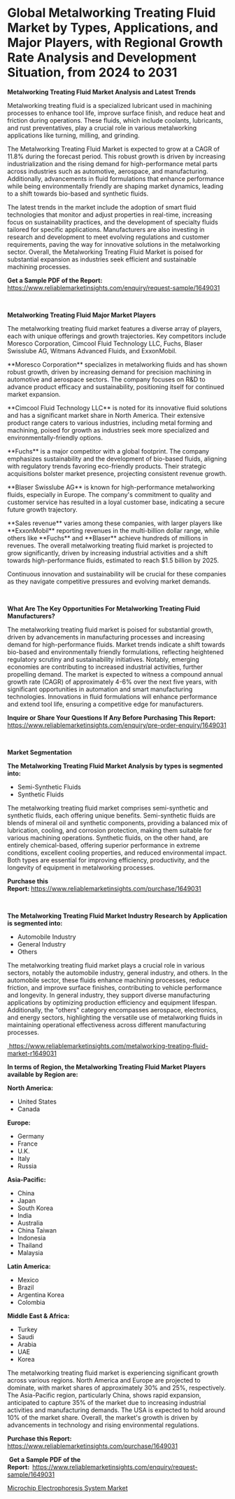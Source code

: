 <p><h1>Global Metalworking Treating Fluid Market by Types, Applications, and Major Players, with Regional Growth Rate Analysis and Development Situation, from 2024 to 2031</h1></p><p><strong>Metalworking Treating Fluid Market Analysis and Latest Trends</strong></p>
<p><p>Metalworking treating fluid is a specialized lubricant used in machining processes to enhance tool life, improve surface finish, and reduce heat and friction during operations. These fluids, which include coolants, lubricants, and rust preventatives, play a crucial role in various metalworking applications like turning, milling, and grinding.</p><p>The Metalworking Treating Fluid Market is expected to grow at a CAGR of 11.8% during the forecast period. This robust growth is driven by increasing industrialization and the rising demand for high-performance metal parts across industries such as automotive, aerospace, and manufacturing. Additionally, advancements in fluid formulations that enhance performance while being environmentally friendly are shaping market dynamics, leading to a shift towards bio-based and synthetic fluids.</p><p>The latest trends in the market include the adoption of smart fluid technologies that monitor and adjust properties in real-time, increasing focus on sustainability practices, and the development of specialty fluids tailored for specific applications. Manufacturers are also investing in research and development to meet evolving regulations and customer requirements, paving the way for innovative solutions in the metalworking sector. Overall, the Metalworking Treating Fluid Market is poised for substantial expansion as industries seek efficient and sustainable machining processes.</p></p>
<p><strong>Get a Sample PDF of the Report:&nbsp;</strong> <a href="https://www.reliablemarketinsights.com/enquiry/request-sample/1649031?utm_campaign=1994&utm_medium=2&utm_source=Github&utm_content=ia&utm_term=29122024&utm_id=metalworking-treating-fluid">https://www.reliablemarketinsights.com/enquiry/request-sample/1649031</a></p>
<p>&nbsp;</p>
<p><strong>Metalworking Treating Fluid Major Market Players</strong></p>
<p><p>The metalworking treating fluid market features a diverse array of players, each with unique offerings and growth trajectories. Key competitors include Moresco Corporation, Cimcool Fluid Technology LLC, Fuchs, Blaser Swisslube AG, Witmans Advanced Fluids, and ExxonMobil.</p><p>**Moresco Corporation** specializes in metalworking fluids and has shown robust growth, driven by increasing demand for precision machining in automotive and aerospace sectors. The company focuses on R&D to advance product efficacy and sustainability, positioning itself for continued market expansion.</p><p>**Cimcool Fluid Technology LLC** is noted for its innovative fluid solutions and has a significant market share in North America. Their extensive product range caters to various industries, including metal forming and machining, poised for growth as industries seek more specialized and environmentally-friendly options.</p><p>**Fuchs** is a major competitor with a global footprint. The company emphasizes sustainability and the development of bio-based fluids, aligning with regulatory trends favoring eco-friendly products. Their strategic acquisitions bolster market presence, projecting consistent revenue growth.</p><p>**Blaser Swisslube AG** is known for high-performance metalworking fluids, especially in Europe. The company's commitment to quality and customer service has resulted in a loyal customer base, indicating a secure future growth trajectory.</p><p>**Sales revenue** varies among these companies, with larger players like **ExxonMobil** reporting revenues in the multi-billion dollar range, while others like **Fuchs** and **Blaser** achieve hundreds of millions in revenues. The overall metalworking treating fluid market is projected to grow significantly, driven by increasing industrial activities and a shift towards high-performance fluids, estimated to reach $1.5 billion by 2025. </p><p>Continuous innovation and sustainability will be crucial for these companies as they navigate competitive pressures and evolving market demands.</p></p>
<p>&nbsp;</p>
<p><strong>What Are The Key Opportunities For Metalworking Treating Fluid Manufacturers?</strong></p>
<p><p>The metalworking treating fluid market is poised for substantial growth, driven by advancements in manufacturing processes and increasing demand for high-performance fluids. Market trends indicate a shift towards bio-based and environmentally friendly formulations, reflecting heightened regulatory scrutiny and sustainability initiatives. Notably, emerging economies are contributing to increased industrial activities, further propelling demand. The market is expected to witness a compound annual growth rate (CAGR) of approximately 4-6% over the next five years, with significant opportunities in automation and smart manufacturing technologies. Innovations in fluid formulations will enhance performance and extend tool life, ensuring a competitive edge for manufacturers.</p></p>
<p><strong>Inquire or Share Your Questions If Any Before Purchasing This Report:</strong> <a href="https://www.reliablemarketinsights.com/enquiry/pre-order-enquiry/1649031?utm_campaign=1994&utm_medium=2&utm_source=Github&utm_content=ia&utm_term=29122024&utm_id=metalworking-treating-fluid">https://www.reliablemarketinsights.com/enquiry/pre-order-enquiry/1649031</a></p>
<p>&nbsp;</p>
<p><strong>Market Segmentation</strong></p>
<p><strong>The Metalworking Treating Fluid Market Analysis by types is segmented into:</strong></p>
<p><ul><li>Semi-Synthetic Fluids</li><li>Synthetic Fluids</li></ul></p>
<p><p>The metalworking treating fluid market comprises semi-synthetic and synthetic fluids, each offering unique benefits. Semi-synthetic fluids are blends of mineral oil and synthetic components, providing a balanced mix of lubrication, cooling, and corrosion protection, making them suitable for various machining operations. Synthetic fluids, on the other hand, are entirely chemical-based, offering superior performance in extreme conditions, excellent cooling properties, and reduced environmental impact. Both types are essential for improving efficiency, productivity, and the longevity of equipment in metalworking processes.</p></p>
<p><strong>Purchase this Report:&nbsp;</strong><a href="https://www.reliablemarketinsights.com/purchase/1649031?utm_campaign=1994&utm_medium=2&utm_source=Github&utm_content=ia&utm_term=29122024&utm_id=metalworking-treating-fluid">https://www.reliablemarketinsights.com/purchase/1649031</a></p>
<p>&nbsp;</p>
<p><strong>The Metalworking Treating Fluid Market Industry Research by Application is segmented into:</strong></p>
<p><ul><li>Automobile Industry</li><li>General Industry</li><li>Others</li></ul></p>
<p><p>The metalworking treating fluid market plays a crucial role in various sectors, notably the automobile industry, general industry, and others. In the automobile sector, these fluids enhance machining processes, reduce friction, and improve surface finishes, contributing to vehicle performance and longevity. In general industry, they support diverse manufacturing applications by optimizing production efficiency and equipment lifespan. Additionally, the "others" category encompasses aerospace, electronics, and energy sectors, highlighting the versatile use of metalworking fluids in maintaining operational effectiveness across different manufacturing processes.</p></p>
<p><a href="https://www.reliablemarketinsights.com/metalworking-treating-fluid-market-r1649031?utm_campaign=1994&utm_medium=2&utm_source=Github&utm_content=ia&utm_term=29122024&utm_id=metalworking-treating-fluid">&nbsp;https://www.reliablemarketinsights.com/metalworking-treating-fluid-market-r1649031</a></p>
<p><strong>In terms of Region, the Metalworking Treating Fluid Market Players available by Region are:</strong></p>
<p>
    <p> <strong> North America: </strong>
        <ul>
            <li>United States</li>
            <li>Canada</li>
        </ul>
        </p> 
    <p> <strong> Europe: </strong>
        <ul>
            <li>Germany</li>
            <li>France</li>
            <li>U.K.</li>
            <li>Italy</li>
            <li>Russia</li>
        </ul>
        </p> 
    <p> <strong> Asia-Pacific: </strong>
        <ul>
            <li>China</li>
            <li>Japan</li>
            <li>South Korea</li>
            <li>India</li>
            <li>Australia</li>
            <li>China Taiwan</li>
            <li>Indonesia</li>
            <li>Thailand</li>
            <li>Malaysia</li>
        </ul>
        </p> 
    <p> <strong> Latin America: </strong>
        <ul>
            <li>Mexico</li>
            <li>Brazil</li>
            <li>Argentina Korea</li>
            <li>Colombia</li>
        </ul>
        </p> 
    <p> <strong> Middle East & Africa: </strong>
        <ul>
            <li>Turkey</li>
            <li>Saudi</li>
            <li>Arabia</li>
            <li>UAE</li>
            <li>Korea</li>
        </ul>
    </p>
    </p>
<p><p>The metalworking treating fluid market is experiencing significant growth across various regions. North America and Europe are projected to dominate, with market shares of approximately 30% and 25%, respectively. The Asia-Pacific region, particularly China, shows rapid expansion, anticipated to capture 35% of the market due to increasing industrial activities and manufacturing demands. The USA is expected to hold around 10% of the market share. Overall, the market's growth is driven by advancements in technology and rising environmental regulations.</p></p>
<p><strong>Purchase this Report: </strong><a href="https://www.reliablemarketinsights.com/purchase/1649031?utm_campaign=1994&utm_medium=2&utm_source=Github&utm_content=ia&utm_term=29122024&utm_id=metalworking-treating-fluid">https://www.reliablemarketinsights.com/purchase/1649031</a></p>
<p>&nbsp;<strong>Get a Sample PDF of the Report:&nbsp;&nbsp;</strong><a href="https://www.reliablemarketinsights.com/enquiry/request-sample/1649031?utm_campaign=1994&utm_medium=2&utm_source=Github&utm_content=ia&utm_term=29122024&utm_id=metalworking-treating-fluid">https://www.reliablemarketinsights.com/enquiry/request-sample/1649031</a></p>
<p><strong></strong></p>
<p><p><a href="https://github.com/rahu1506/Market-Research-Report-List-6/blob/main/microchip-electrophoresis-system-market.md?utm_campaign=1994&utm_medium=2&utm_source=Github&utm_content=ia&utm_term=29122024&utm_id=metalworking-treating-fluid">Microchip Electrophoresis System Market</a></p></p>